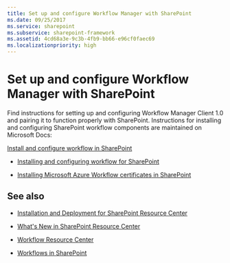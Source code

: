 ```yaml
---
title: Set up and configure Workflow Manager with SharePoint
ms.date: 09/25/2017
ms.service: sharepoint
ms.subservice: sharepoint-framework
ms.assetid: 4cd68a3e-9c3b-4fb9-bb66-e96cf0faec69
ms.localizationpriority: high
---
```



# Set up and configure Workflow Manager with SharePoint
Find instructions for setting up and configuring Workflow Manager Client 1.0 and pairing it to function properly with SharePoint. 
Instructions for installing and configuring SharePoint workflow components are maintained on Microsoft Docs:
  
    
    

 [Install and configure workflow in SharePoint](https://technet.microsoft.com/library/jj658586%28v=office.15%29)
-  [Installing and configuring workflow for SharePoint](https://technet.microsoft.com/library/jj658588%28v=office.15%29)
    
  
-  [Installing Microsoft Azure Workflow certificates in SharePoint](https://technet.microsoft.com/library/jj658589%28v=office.15%29)
    
  

## See also


-  [Installation and Deployment for SharePoint Resource Center](https://technet.microsoft.com/sharepoint/fp142376)
    
  
-  [What's New in SharePoint Resource Center](https://technet.microsoft.com/sharepoint/fp142374)
    
  
-  [Workflow Resource Center](https://technet.microsoft.com/sharepoint/jj556245)
    
  
-  [Workflows in SharePoint](workflows-in-sharepoint.md)
    
  

